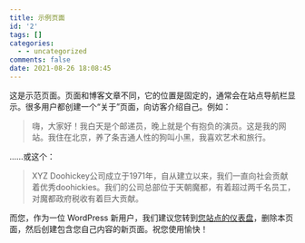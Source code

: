 ```yaml
---
title: 示例页面
id: '2'
tags: []
categories:
  - - uncategorized
comments: false
date: 2021-08-26 18:08:45
---
```


这是示范页面。页面和博客文章不同，它的位置是固定的，通常会在站点导航栏显示。很多用户都创建一个“关于”页面，向访客介绍自己。例如：

> 嗨，大家好！我白天是个邮递员，晚上就是个有抱负的演员。这是我的网站。我住在北京，养了条吉通人性的狗叫小黑，我喜欢艺术和旅行。

……或这个：

> XYZ Doohickey公司成立于1971年，自从建立以来，我们一直向社会贡献着优秀doohickies。我们的公司总部位于天朝魔都，有着超过两千名员工，对魔都政府税收有着巨大贡献。

而您，作为一位 WordPress 新用户，我们建议您转到[您站点的仪表盘](http://1.15.99.117/wp-admin/)，删除本页面，然后创建包含您自己内容的新页面。祝您使用愉快！